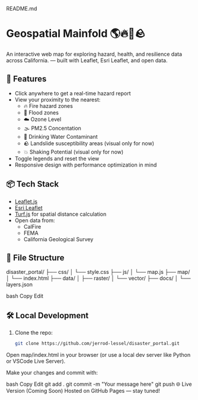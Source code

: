 README.md 
# Geospatial Mainfold 🌎🔥🌊🪨

An interactive web map for exploring hazard, health, and resilience data across California. — built with Leaflet, Esri Leaflet, and open data.

## 🚀 Features

- Click anywhere to get a real-time hazard report
- View your proximity to the nearest:
  - 🔥 Fire hazard zones
  - 🌊 Flood zones
  - ☁️ Ozone Level
  - 🌫️ PM2.5 Concentation
  - 🚰 Drinking Water Contaminant
  - 🪨 Landslide susceptibility areas (visual only for now)
  - 💥 Shaking Potential (visual only for now)
- Toggle legends and reset the view
- Responsive design with performance optimization in mind

## 📦 Tech Stack

- [Leaflet.js](https://leafletjs.com/)
- [Esri Leaflet](https://esri.github.io/esri-leaflet/)
- [Turf.js](https://turfjs.org/) for spatial distance calculation
- Open data from:
  - CalFire
  - FEMA
  - California Geological Survey

## 📁 File Structure

disaster_portal/ ├── css/ │ └── style.css ├── js/ │ └── map.js ├── map/ │ └── index.html ├── data/ │ ├── raster/ │ └── vector/ ├── docs/ │ └── layers.json

bash
Copy
Edit

## 🛠️ Local Development

1. Clone the repo:
   ```bash
   git clone https://github.com/jerrod-lessel/disaster_portal.git
Open map/index.html in your browser (or use a local dev server like Python or VSCode Live Server).

Make your changes and commit with:

bash
Copy
Edit
git add .
git commit -m "Your message here"
git push
🌐 Live Version (Coming Soon)
Hosted on GitHub Pages — stay tuned!

